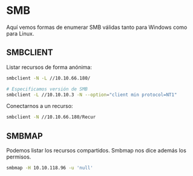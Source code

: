 # SMB

Aquí vemos formas de enumerar SMB válidas tanto para Windows como para Linux.

## SMBCLIENT

Listar recursos de forma anónima:

```bash
smbclient -N -L //10.10.66.180/

# Especificamos versión de SMB
smbclient -L //10.10.10.3 -N --option="client min protocol=NT1"
```

Conectarnos a un recurso:

```bash
smbclient -N //10.10.66.180/Recur
```

## SMBMAP

Podemos listar los recursos compartidos. Smbmap nos dice además los permisos.

```bash
smbmap -H 10.10.118.96 -u 'null'
```